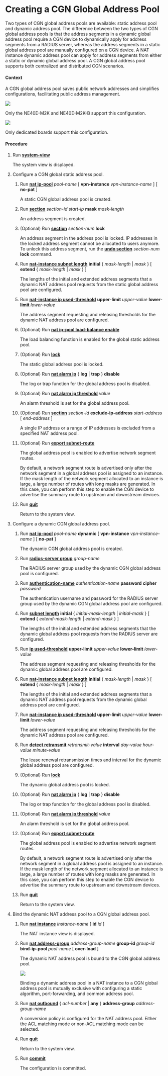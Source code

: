 Creating a CGN Global Address Pool
==================================

Two types of CGN global address pools are available: static address pool and dynamic address pool. The difference between the two types of CGN global address pools is that the address segments in a dynamic global address pool require a CGN device to dynamically apply for address segments from a RADIUS server, whereas the address segments in a static global address pool are manually configured on a CGN device. A NAT instance dynamic address pool can apply for address segments from either a static or dynamic global address pool. A CGN global address pool supports both centralized and distributed CGN scenarios.

#### Context

A CGN global address pool saves public network addresses and simplifies configurations, facilitating public address management.

![](../../../../public_sys-resources/note_3.0-en-us.png) 

Only the NE40E-M2K and NE40E-M2K-B support this configuration.


![](../../../../public_sys-resources/note_3.0-en-us.png) 

Only dedicated boards support this configuration.



#### Procedure

1. Run [**system-view**](cmdqueryname=system-view)
   
   
   
   The system view is displayed.
2. Configure a CGN global static address pool.
   
   
   1. Run [**nat ip-pool**](cmdqueryname=nat+ip-pool+vpn-instance+no-pat) *pool-name* [ **vpn-instance** *vpn-instance-name* ] [ **no-pat** ]
      
      A static CGN global address pool is created.
   2. Run [**section**](cmdqueryname=section+mask) *section-id* *start-ip* **mask** *mask-length*
      
      An address segment is created.
   3. (Optional) Run [**section**](cmdqueryname=section+lock) *section-num* **lock**
      
      An address segment in the address pool is locked. IP addresses in the locked address segment cannot be allocated to users anymore. To unlock this address segment, run the [**undo section**](cmdqueryname=undo+section+lock) *section-num* **lock** command.
   4. Run [**nat-instance subnet length**](cmdqueryname=nat-instance+subnet+length+initial) **initial** { *mask-length* | *mask* } [ **extend** { *mask-length* | *mask* } ]
      
      The lengths of the initial and extended address segments that a dynamic NAT address pool requests from the static global address pool are configured.
   5. Run [**nat-instance ip used-threshold**](cmdqueryname=nat-instance+ip+used-threshold+upper-limit+lower-limit) **upper-limit** *upper-value* **lower-limit** *lower-value*
      
      The address segment requesting and releasing thresholds for the dynamic NAT address pool are configured.
   6. (Optional) Run [**nat ip-pool load-balance enable**](cmdqueryname=nat+ip-pool+load-balance+enable)
      
      The load balancing function is enabled for the global static address pool.
   7. (Optional) Run [**lock**](cmdqueryname=lock)
      
      The static global address pool is locked.
   8. (Optional) Run [**nat alarm ip**](cmdqueryname=nat+alarm+ip+log+trap+disable) { **log** | **trap** } **disable**
      
      The log or trap function for the global address pool is disabled.
   9. (Optional) Run [**nat alarm ip threshold**](cmdqueryname=nat+alarm+ip+threshold) *value*
      
      An alarm threshold is set for the global address pool.
   10. (Optional) Run [**section**](cmdqueryname=section+exclude-ip-address) *section-id* **exclude-ip-address** *start-address* [ *end-address* ]
       
       A single IP address or a range of IP addresses is excluded from a specified NAT address pool.
   11. (Optional) Run [**export subnet-route**](cmdqueryname=export+subnet-route)
       
       The global address pool is enabled to advertise network segment routes.
       
       By default, a network segment route is advertised only after the network segment in a global address pool is assigned to an instance. If the mask length of the network segment allocated to an instance is large, a large number of routes with long masks are generated. In this case, you can perform this step to enable the CGN device to advertise the summary route to upstream and downstream devices.
   12. Run [**quit**](cmdqueryname=quit)
       
       Return to the system view.
3. Configure a dynamic CGN global address pool.
   
   
   1. Run [**nat ip-pool**](cmdqueryname=nat+ip-pool+dynamic+vpn-instance+no-pat) *pool-name* **dynamic** [ **vpn-instance** *vpn-instance-name* ] [ **no-pat** ]
      
      The dynamic CGN global address pool is created.
   2. Run [**radius-server group**](cmdqueryname=radius-server+group) *group-name*
      
      The RADIUS server group used by the dynamic CGN global address pool is configured.
   3. Run [**authentication-name**](cmdqueryname=authentication-name+password+cipher) *authentication-name* **password** **cipher** *password*
      
      The authentication username and password for the RADIUS server group used by the dynamic CGN global address pool are configured.
   4. Run [**subnet length**](cmdqueryname=subnet+length+initial) **initial** { *initial-mask-length* | *initial-mask* } [ **extend** { *extend-mask-length* | *extend-mask* } ]
      
      The lengths of the initial and extended address segments that the dynamic global address pool requests from the RADIUS server are configured.
   5. Run [**ip used-threshold**](cmdqueryname=ip+used-threshold+upper-limit+lower-limit) **upper-limit** *upper-value* **lower-limit** *lower-value*
      
      The address segment requesting and releasing thresholds for the dynamic global address pool are configured.
   6. Run [**nat-instance subnet length**](cmdqueryname=nat-instance+subnet+length+initial) **initial** { *mask-length* | *mask* } [ **extend** { *mask-length* | *mask* } ]
      
      The lengths of the initial and extended address segments that a dynamic NAT address pool requests from the dynamic global address pool are configured.
   7. Run [**nat-instance ip used-threshold**](cmdqueryname=nat-instance+ip+used-threshold+upper-limit+lower-limit) **upper-limit** *upper-value* **lower-limit** *lower-value*
      
      The address segment requesting and releasing thresholds for the dynamic NAT address pool are configured.
   8. Run [**detect retransmit**](cmdqueryname=detect+retransmit+interval) *retransmit-value* **interval** *day-value* *hour-value* *minute-value*
      
      The lease renewal retransmission times and interval for the dynamic global address pool are configured.
   9. (Optional) Run [**lock**](cmdqueryname=lock)
      
      The dynamic global address pool is locked.
   10. (Optional) Run [**nat alarm ip**](cmdqueryname=nat+alarm+ip+log+trap+disable) { **log** | **trap** } **disable**
       
       The log or trap function for the global address pool is disabled.
   11. (Optional) Run [**nat alarm ip threshold**](cmdqueryname=nat+alarm+ip+threshold) *value*
       
       An alarm threshold is set for the global address pool.
   12. (Optional) Run [**export subnet-route**](cmdqueryname=export+subnet-route)
       
       The global address pool is enabled to advertise network segment routes.
       
       By default, a network segment route is advertised only after the network segment in a global address pool is assigned to an instance. If the mask length of the network segment allocated to an instance is large, a large number of routes with long masks are generated. In this case, you can perform this step to enable the CGN device to advertise the summary route to upstream and downstream devices.
   13. Run [**quit**](cmdqueryname=quit)
       
       Return to the system view.
4. Bind the dynamic NAT address pool to a CGN global address pool.
   
   
   1. Run [**nat instance**](cmdqueryname=nat+instance+id) *instance-name* [ **id** *id* ]
      
      The NAT instance view is displayed.
   2. Run [**nat address-group**](cmdqueryname=nat+address-group+group-id+bind-ip-pool+over-load) *address-group-name* **group-id** *group-id* **bind-ip-pool** *pool-name* [ **over-load** ]
      
      The dynamic NAT address pool is bound to the CGN global address pool.
      
      ![](../../../../public_sys-resources/note_3.0-en-us.png) 
      
      Binding a dynamic address pool in a NAT instance to a CGN global address pool is mutually exclusive with configuring a static algorithm, port-forwarding, and common address pool.
   3. Run [**nat outbound**](cmdqueryname=nat+outbound+any+address-group) { *acl-number* | **any** } **address-group** *address-group-name*
      
      A conversion policy is configured for the NAT address pool. Either the ACL matching mode or non-ACL matching mode can be selected.
   4. Run [**quit**](cmdqueryname=quit)
      
      Return to the system view.
   5. Run [**commit**](cmdqueryname=commit)
      
      The configuration is committed.
